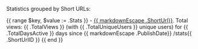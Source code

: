 Statistics grouped by Short URLs:

{{ range $key, $value := .Stats }}
  \- [{{ markdownEscape .ShortUrl}}]({{$.Hostname}}/{{.ShortUrl}})\. Total views: {{ .TotalViews }} \(with {{ .TotalUniqueUsers }} unique users\) for {{ .TotalDaysActive }} days since {{ markdownEscape .PublishDate}} /stats{{ .ShortUrlID }}
{{ end }}
